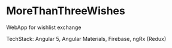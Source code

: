 # MoreThanThreeWishes

WebApp for wishlist exchange

TechStack: Angular 5, Angular Materials, Firebase, ngRx (Redux)